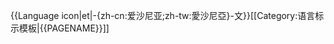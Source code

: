{{Language icon|et|-{zh-cn:爱沙尼亚;zh-tw:愛沙尼亞}-文}}<noinclude>[[Category:语言标示模板|{{PAGENAME}}]]
</noinclude>